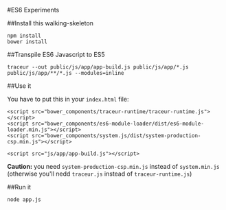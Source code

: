 #ES6 Experiments

##Install this walking-skeleton

    npm install
    bower install

##Transpile ES6 Javascript to ES5
        
    traceur --out public/js/app/app-build.js public/js/app/*.js public/js/app/**/*.js --modules=inline

##Use it

You have to put this in your `index.html` file:

    <script src="bower_components/traceur-runtime/traceur-runtime.js"></script>
    <script src="bower_components/es6-module-loader/dist/es6-module-loader.min.js"></script>
    <script src="bower_components/system.js/dist/system-production-csp.min.js"></script>
    
    <script src="js/app/app-build.js"></script>

**Caution:** you need `system-production-csp.min.js` instead of `system.min.js` (otherwise you'll nedd `traceur.js` instead of `traceur-runtime.js`)

##Run it

    node app.js